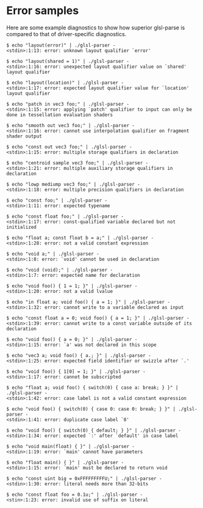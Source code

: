 # Error samples

Here are some example diagnostics to show how superior glsl-parse is compared to
that of driver-specific diagnostics.

    $ echo "layout(error)" | ./glsl-parser -
    <stdin>:1:13: error: unknown layout qualifier `error'

    $ echo "layout(shared = 1)" | ./glsl-parser -
    <stdin>:1:16: error: unexpected layout qualifier value on `shared' layout qualifier

    $ echo "layout(location)" | ./glsl-parser -
    <stdin>:1:17: error: expected layout qualifier value for `location' layout qualifier

    $ echo "patch in vec3 foo;" | ./glsl-parser -
    <stdin>:1:15: error: applying `patch' qualifier to input can only be done in tessellation evaluation shaders

    $ echo "smooth out vec3 foo;" | ./glsl-parser -
    <stdin>:1:16: error: cannot use interpolation qualifier on fragment shader output

    $ echo "const out vec3 foo;" | ./glsl-parser -
    <stdin>:1:15: error: multiple storage qualifiers in declaration

    $ echo "centroid sample vec3 foo;" | ./glsl-parser -
    <stdin>:1:21: error: multiple auxiliary storage qualifiers in declaration

    $ echo "lowp mediump vec3 foo;" | ./glsl-parser -
    <stdin>:1:18: error: multiple precision qualifiers in declaration

    $ echo "const foo;" | ./glsl-parser -
    <stdin>:1:11: error: expected typename

    $ echo "const float foo;" | ./glsl-parser -
    <stdin>:1:17: error: const-qualified variable declared but not initialized

    $ echo "float a; const float b = a;" | ./glsl-parser -
    <stdin>:1:28: error: not a valid constant expression

    $ echo "void a;" | ./glsl-parser -
    <stdin>:1:8: error: `void' cannot be used in declaration

    $ echo "void (void);" | ./glsl-parser -
    <stdin>:1:7: error: expected name for declaration

    $ echo "void foo() { 1 = 1; }" | ./glsl-parser -
    <stdin>:1:20: error: not a valid lvalue

    $ echo "in float a; void foo() { a = 1; }" | ./glsl-parser -
    <stdin>:1:32: error: cannot write to a variable declared as input

    $ echo "const float a = 0; void foo() { a = 1; }" | ./glsl-parser -
    <stdin>:1:39: error: cannot write to a const variable outside of its declaration

    $ echo "void foo() { a = 0; }" | ./glsl-parser -
    <stdin>:1:15: error: `a' was not declared in this scope

    $ echo "vec3 a; void foo() { a.; }" | ./glsl-parser -
    <stdin>:1:25: error: expected field identifier or swizzle after `.'

    $ echo "void foo() { 1[0] = 1; }" | ./glsl-parser -
    <stdin>:1:17: error: cannot be subscripted

    $ echo "float a; void foo() { switch(0) { case a: break; } }" | ./glsl-parser -
    <stdin>:1:42: error: case label is not a valid constant expression

    $ echo "void foo() { switch(0) { case 0: case 0: break; } }" | ./glsl-parser -
    <stdin>:1:41: error: duplicate case label `0'

    $ echo "void foo() { switch(0) { default; } }" | ./glsl-parser -
    <stdin>:1:34: error: expected `:' after `default' in case label

    $ echo "void main(float) { }" | ./glsl-parser -
    <stdin>:1:19: error: `main' cannot have parameters

    $ echo "float main() { }" | ./glsl-parser -
    <stdin>:1:15: error: `main' must be declared to return void

    $ echo "const uint big = 0xFFFFFFFFFU;" | ./glsl-parser -
    <stdin>:1:30: error: literal needs more than 32-bits

    $ echo "const float foo = 0.1u;" | ./glsl-parser -
    <stin>:1:23: error: invalid use of suffix on literal
